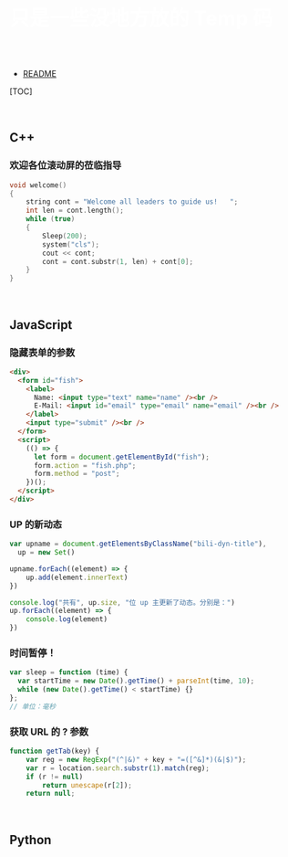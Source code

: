 <p style="font-size: 35px; color: #fff"><b>只是一些没地方放的 Temp 码</b></p><br>

- [README](../README.md)

[TOC]

<br>

## C++

### 欢迎各位滚动屏的莅临指导

```C++ {.line-numbers}
void welcome()
{
    string cont = "Welcome all leaders to guide us!   ";
    int len = cont.length();
    while (true)
    {
        Sleep(200);
        system("cls");
        cout << cont;
        cont = cont.substr(1, len) + cont[0];
    }
}
```

<br>

## JavaScript

### 隐藏表单的参数

```html {.line-numbers}
<div>
  <form id="fish">
    <label>
      Name: <input type="text" name="name" /><br />
      E-Mail: <input id="email" type="email" name="email" /><br />
    </label>
    <input type="submit" /><br />
  </form>
  <script>
    (() => {
      let form = document.getElementById("fish");
      form.action = "fish.php";
      form.method = "post";
    })();
  </script>
</div>
```

### UP 的新动态

```JavaScript {.line-numbers}
var upname = document.getElementsByClassName("bili-dyn-title"),
  up = new Set()

upname.forEach((element) => {
	up.add(element.innerText)
})

console.log("共有", up.size, "位 up 主更新了动态。分别是：")
up.forEach((element) => {
	console.log(element)
})
```

### 时间暂停！

```JavaScript {.line-numbers}
var sleep = function (time) {
  var startTime = new Date().getTime() + parseInt(time, 10);
  while (new Date().getTime() < startTime) {}
};
// 单位：毫秒
```

### 获取 URL 的 ? 参数

```JavaScript {.line-numbers}
function getTab(key) {
    var reg = new RegExp("(^|&)" + key + "=([^&]*)(&|$)");
    var r = location.search.substr(1).match(reg);
    if (r != null)
        return unescape(r[2]);
    return null;
```

<br>

## Python
